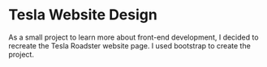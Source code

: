 # Tesla Website Design

As a small project to learn more about front-end development, I decided to recreate the Tesla Roadster website page. I used
bootstrap to create the project.
